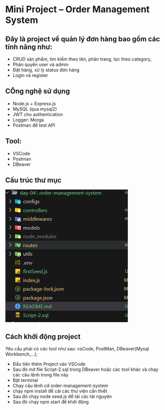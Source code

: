 # Mini Project – Order Management System
## Đây là project về quản lý đơn hàng bao gồm các tính năng như:
-  CRUD sản phẩm, tìm kiếm theo tên, phân trang, lọc theo category, 
- Phân quyền user và admin
- Đặt hàng, xử lý status đơn hàng
- Login và register

## CÔng nghệ sử dụng
- Node.js + Express.js
- MySQL (qua mysql2)
- JWT cho authentication
- Logger: Morga
- Postman để test API
## Tool: 
- VSCode
- Postman
- DBeaver
## Cấu trúc thư mục
![alt text](image.png)
## Cách khởi động project
Yêu cầu phải có các tool như sau: vsCode, PostMan, DBeaver(Mysql Workbench,...);
- Đầu tiên thêm Project vào VSCode
- Sau đó mở file Script-2.sql trong DBeaver hoặc các tool khác và chạy các câu lệnh trong file này
- Bật terminal
- Chạy câu lệnh cd order-management-system
- chạy npm install để cài các thư viện cần thiết
- Sau đó chạy node seed.js để tải các tài nguyên
- Sau đó chạy npm start để khởi động 
